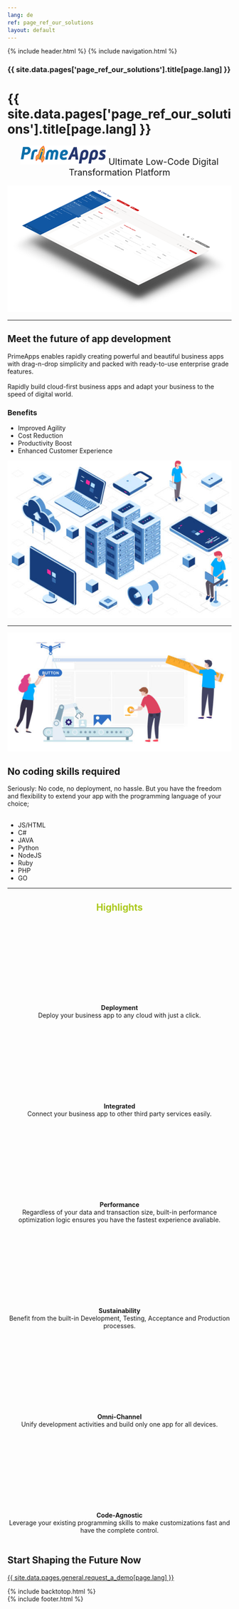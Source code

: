 ```yaml
---
lang: de
ref: page_ref_our_solutions
layout: default
---
```


{% include header.html %}
{% include navigation.html %}

<!-- MASTHEAD -->

<div class="wrap t3-masthead ">
    <div class="ja-masthead" style="background-image: url('../images/titles/our-solutions.jpg')">
        <div class="ja-masthead-detail">
		    <h3 class="swiper-header">{{ site.data.pages['page_ref_our_solutions'].title[page.lang] }}</h3>
        </div>
    </div>
</div>
<!-- //MASTHEAD -->

<div id="t3-mainbody" class="container t3-mainbody">
	<div class="row">
		<!-- MAIN CONTENT -->
		<div id="t3-content" class="t3-content col-xs-12">
            <div class="page-header clearfix">
		        <h1 class="page-title">{{ site.data.pages['page_ref_our_solutions'].title[page.lang] }}</h1>
        	</div>
            <div class="item-page presalesqa clearfix">
                <!-- Article -->
                <article itemscope itemtype="http://schema.org/Article">
                    <meta itemprop="inLanguage" content="en-GB" />
                    <meta itemprop="url" content="/deepnetwork/our-solutions" />
                    <meta itemscope itemprop="mainEntityOfPage" itemtype="http://schema.org/WebPage"  itemid="/deepnetwork/our-solutions" />
                    <meta content="2019-10-22T07:01:07+00:00" itemprop="dateModified">
                    <meta content="2019-04-04T19:29:36+00:00" itemprop="datePublished">
                    <span itemprop="author" style="display: none;">
                        <span itemprop="name">Super User</span>
                        <span itemtype="https://schema.org/Organization" itemscope="" itemprop="publisher" style="display: none;">
                            <span itemtype="https://schema.org/ImageObject" itemscope="" itemprop="logo">
                                <img itemprop="url" alt="logo" src="../templates/ja_company/images/logo.png">
                                <meta content="auto" itemprop="width">
                                <meta content="auto" itemprop="height">
                            </span>
                            <meta content="Super User" itemprop="name">
                        </span>
                    </span>
                    <!--e:Validate structured data-->
                    <meta content="Our Solutions" itemprop="headline">
                    <section class="article-content clearfix" itemprop="articleBody">
                        <div style="margin: 0 auto; text-align: center;">
                            <img src="../images/primeapps-logo.png" title="PrimeApps" alt="PrimeApps" style="margin: 0 auto;">
                            <span style="font-size: 20px;">Ultimate Low-Code Digital Transformation Platform</span>
                            <br /><br />
                            <img src="../images/sl1.png" title="PrimeApps" alt="PrimeApps" style="margin: 0 auto;">
                        </div>
                        <hr>
                        <div class="row solutionsrow">
                            <div class="col-md-6 solutionstext">
                                <h2>Meet the future of app development</h2>
                                PrimeApps enables rapidly creating powerful and beautiful business apps with drag-n-drop simplicity and packed with ready-to-use enterprise grade features.
                                <br /><br />
                                Rapidly build cloud-first business apps and adapt your business to the speed of digital world.
                                <h3>Benefits</h3>
                                <ul>
                                    <li>Improved Agility</li>
                                    <li>Cost Reduction</li>
                                    <li>Productivity Boost</li>
                                    <li>Enhanced Customer Experience</li>
                                </ul>
                            </div>
                            <div class="col-md-6 solutionsphoto">
                                <img src="../images/primeapps-1.jpg" title="Future of App Development">
                            </div>
                        </div>
                        <hr>
                        <div class="row solutionsrow">
                            <div class="col-md-6 solutionsphoto">
                                <img src="../images/primeapps-2.jpg" title="No Coding Skills Required">
                            </div>
                            <div class="col-md-6 solutionstext">
                                <h2>No coding skills required</h2>
                                Seriously: No code, no deployment, no hassle. But you have the freedom and flexibility to extend your app with the programming language of your choice;<br /><br />
                                <ul>
                                    <li>JS/HTML</li>
                                    <li>C#</li>
                                    <li>JAVA</li>
                                    <li>Python</li>
                                    <li>NodeJS</li>
                                    <li>Ruby</li>
                                    <li>PHP</li>
                                    <li>GO</li>
                                </ul>
                            </div>
                        </div>
                        <hr>
                        <div class="row" style="margin:0 auto; text-align: center;">
                            <h2 style="color: #acc91e;">Highlights</h2>
                            <br />
                            <div class="col-md-4" style="text-align: center;">
                                <div class="components">                                    
                                <svg class="solutionicon"><use xlink:href="../images/sprite.svg#icon-cloud-upload"></use></svg>  
                                </div><br />
                                <strong>Deployment</strong><br />
                                Deploy your business app to any cloud with just a click.<br /><br />
                            </div>
                            <div class="col-md-4" style="text-align: center;">
                                <div class="components">
                                <svg class="solutionicon"><use xlink:href="../images/sprite.svg#icon-magic"></use></svg>  
                                </div><br />
                                <strong>Integrated</strong><br />
                                Connect your business app to other third party services easily.<br /><br />
                            </div>
                            <div class="col-md-4" style="text-align: center;">
                                <div class="components">
                                <svg class="solutionicon"><use xlink:href="../images/sprite.svg#icon-rocket"></use></svg>  
                                </div><br />
                                <strong>Performance</strong><br />
                                Regardless of your data and transaction size, built-in performance optimization logic ensures you have the fastest experience avaliable.<br /><br />
                            </div>
                            <div class="col-md-4" style="text-align: center;">
                                <div class="components">
                                <svg class="solutionicon"><use xlink:href="../images/sprite.svg#icon-recycle"></use></svg>  
                                </div><br />
                                <strong>Sustainability</strong><br />
                                Benefit from the built-in Development, Testing, Acceptance and Production processes.<br /><br />
                            </div>
                            <div class="col-md-4" style="text-align: center;">
                                <div class="components">
                                <svg class="solutionicon"><use xlink:href="../images/sprite.svg#icon-mobile"></use></svg>  
                                </div><br />
                                <strong>Omni-Channel</strong><br />
                                Unify development activities and build only one app for all devices.<br /><br />
                            </div>
                            <div class="col-md-4" style="text-align: center;">
                                <div class="components">
                                <svg class="solutionicon"><use xlink:href="../images/sprite.svg#icon-archive"></use></svg>  
                                </div><br />
                                <strong>Code-Agnostic</strong><br />
                                Leverage your existing programming skills to make customizations fast and have the complete control.<br /><br />
                            </div>
                        </div>
                    </section>
                </article>    
            </div>    
        </div>
	</div>
</div>
<div class="section-wrap t3-content-bottom ">
    <div class="acm-cta style-1" style="background-image: url(../images/dnbgreen.png);">
        <div class="container">
            <div class="cta-content">
                <h2>Start Shaping the Future Now</h2>
                <a href="request-a-demo.html" class="btn btn-default">
                    {{ site.data.pages.general.request_a_demo[page.lang] }}
                </a>
            </div>
        </div>
    </div>
</div>

{% include backtotop.html %}  
{% include footer.html %}
